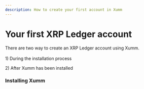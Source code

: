 ```yaml
---
description: How to create your first account in Xumm
---
```


# Your first XRP Ledger account

There are two way to create an XRP Ledger account using Xumm.\
\
1\) During the installation process&#x20;

2\) After Xumm has been installed

### Installing Xumm

